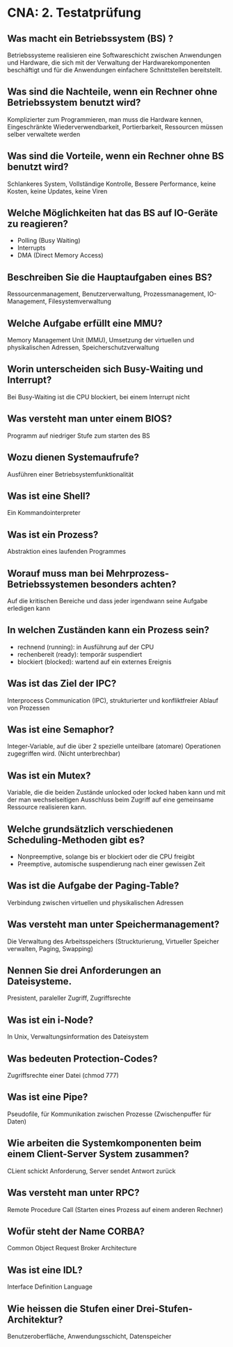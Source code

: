 # CNA: 2. Testatprüfung

## Was macht ein Betriebssystem (BS) ?
Betriebssysteme realisieren eine Softwareschicht zwischen Anwendungen und Hardware, die sich mit der Verwaltung der Hardwarekomponenten beschäftigt und für die Anwendungen einfachere Schnittstellen bereitstellt.

## Was sind die Nachteile, wenn ein Rechner ohne Betriebssystem benutzt wird?
Komplizierter zum Programmieren, man muss die Hardware kennen, Eingeschränkte Wiederverwendbarkeit, Portierbarkeit, Ressourcen müssen selber verwaltete werden

## Was sind die Vorteile, wenn ein Rechner ohne BS benutzt wird?
Schlankeres System, Vollständige Kontrolle, Bessere Performance, keine Kosten, keine Updates, keine Viren

## Welche Möglichkeiten hat das BS auf IO-Geräte zu reagieren?
* Polling (Busy Waiting)
* Interrupts
* DMA (Direct Memory Access)

## Beschreiben Sie die Hauptaufgaben eines BS?
Ressourcenmanagement, Benutzerverwaltung, Prozessmanagement, IO-Management, Filesystemverwaltung

## Welche Aufgabe erfüllt eine MMU?
Memory Management Unit (MMU), Umsetzung der virtuellen und physikalischen Adressen, Speicherschutzverwaltung

## Worin unterscheiden sich Busy-Waiting und Interrupt?
Bei Busy-Waiting ist die CPU blockiert, bei einem Interrupt nicht

## Was versteht man unter einem BIOS?
Programm auf niedriger Stufe zum starten des BS

## Wozu dienen Systemaufrufe?
Ausführen einer Betriebsystemfunktionalität

## Was ist eine Shell?
Ein Kommandointerpreter

## Was ist ein Prozess?
Abstraktion eines laufenden Programmes

## Worauf muss man bei Mehrprozess-Betriebssystemen besonders achten?
Auf die kritischen Bereiche und dass jeder irgendwann seine Aufgabe erledigen kann

## In welchen Zuständen kann ein Prozess sein?
* rechnend (running): in Ausführung auf der CPU
* rechenbereit (ready): temporär suspendiert
* blockiert (blocked): wartend auf ein externes Ereignis

## Was ist das Ziel der IPC?
Interprocess Communication (IPC), strukturierter und konfliktfreier Ablauf von Prozessen

## Was ist eine Semaphor?
Integer-Variable, auf die über 2 spezielle unteilbare (atomare) Operationen
zugegriffen wird. (Nicht unterbrechbar)

## Was ist ein Mutex?
Variable, die die beiden Zustände unlocked oder locked haben kann und mit der man wechselseitigen Ausschluss beim Zugriff auf eine gemeinsame Ressource realisieren kann.

## Welche grundsätzlich verschiedenen Scheduling-Methoden gibt es?
* Nonpreemptive, solange bis er blockiert oder die CPU freigibt
* Preemptive, automische suspendierung nach einer gewissen Zeit

## Was ist die Aufgabe der Paging-Table?
Verbindung zwischen virtuellen und physikalischen Adressen

## Was versteht man unter Speichermanagement?
Die Verwaltung des Arbeitsspeichers (Struckturierung, Virtueller Speicher verwalten, Paging, Swapping)

## Nennen Sie drei Anforderungen an Dateisysteme.
Presistent, paraleller Zugriff, Zugriffsrechte

## Was ist ein i-Node?
In Unix, Verwaltungsinformation des Dateisystem

## Was bedeuten Protection-Codes?
Zugriffsrechte einer Datei (chmod 777)

## Was ist eine Pipe?
Pseudofile, für Kommunikation zwischen Prozesse (Zwischenpuffer für Daten)

## Wie arbeiten die Systemkomponenten beim einem Client-Server System zusammen?
CLient schickt Anforderung, Server sendet Antwort zurück

## Was versteht man unter RPC?
Remote Procedure Call (Starten eines Prozess auf einem anderen Rechner)

## Wofür steht der Name CORBA?
Common Object Request Broker Architecture

## Was ist eine IDL?
Interface Definition Language

## Wie heissen die Stufen einer Drei-Stufen- Architektur?
Benutzeroberfläche, Anwendungsschicht, Datenspeicher
